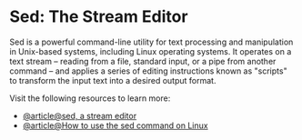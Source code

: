 # Sed: The Stream Editor

Sed is a powerful command-line utility for text processing and manipulation in Unix-based systems, including Linux operating systems. It operates on a text stream – reading from a file, standard input, or a pipe from another command – and applies a series of editing instructions known as "scripts" to transform the input text into a desired output format.

Visit the following resources to learn more:

- [@article@sed, a stream editor](https://www.gnu.org/software/sed/manual/sed.html)
- [@article@How to use the sed command on Linux](https://www.howtogeek.com/666395/how-to-use-the-sed-command-on-linux/)